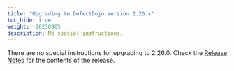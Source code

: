 ```yaml
---
title: "Upgrading to DefectDojo Version 2.26.x"
toc_hide: true
weight: -20230905
description: No special instructions.
---
```

There are no special instructions for upgrading to 2.26.0. Check the [Release Notes](https://github.com/DefectDojo/django-DefectDojo/releases/tag/2.26.0) for the contents of the release.
